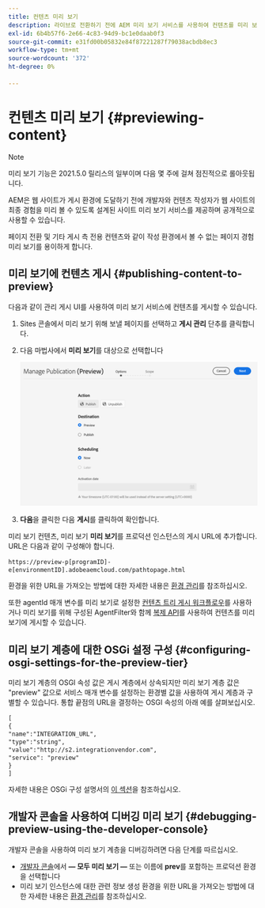 ```yaml
---
title: 컨텐츠 미리 보기
description: 라이브로 전환하기 전에 AEM 미리 보기 서비스를 사용하여 컨텐츠를 미리 보는 방법을 알아봅니다.
exl-id: 6b4b57f6-2e66-4c83-94d9-bc1e0daab0f3
source-git-commit: e31fd00b05832e84f87221287f79038acbdb8ec3
workflow-type: tm+mt
source-wordcount: '372'
ht-degree: 0%

---
```


# 컨텐츠 미리 보기 {#previewing-content}

>[!NOTE]
>
>미리 보기 기능은 2021.5.0 릴리스의 일부이며 다음 몇 주에 걸쳐 점진적으로 롤아웃됩니다.

AEM은 웹 사이트가 게시 환경에 도달하기 전에 개발자와 컨텐츠 작성자가 웹 사이트의 최종 경험을 미리 볼 수 있도록 설계된 사이트 미리 보기 서비스를 제공하며 공개적으로 사용할 수 있습니다.

페이지 전환 및 기타 게시 측 전용 컨텐츠와 같이 작성 환경에서 볼 수 없는 페이지 경험 미리 보기를 용이하게 합니다.

## 미리 보기에 컨텐츠 게시 {#publishing-content-to-preview}

다음과 같이 관리 게시 UI를 사용하여 미리 보기 서비스에 컨텐츠를 게시할 수 있습니다.

1. Sites 콘솔에서 미리 보기 위해 보낼 페이지를 선택하고 **게시 관리** 단추를 클릭합니다.
1. 다음 마법사에서 **미리 보기**&#x200B;를 대상으로 선택합니다

   ![게시 관리](/help/sites-cloud/authoring/assets/previewmanagedpublication.png)

1. **다음**&#x200B;을 클릭한 다음 **게시**&#x200B;를 클릭하여 확인합니다.

미리 보기 컨텐츠, 미리 보기 **미리 보기**&#x200B;를 프로덕션 인스턴스의 게시 URL에 추가합니다. URL은 다음과 같이 구성해야 합니다.

```
https://preview-p[programID]-e[environmentID].adobeaemcloud.com/pathtopage.html
```

환경을 위한 URL을 가져오는 방법에 대한 자세한 내용은 [환경 관리](https://experienceleague.adobe.com/docs/experience-manager-cloud-manager/using/how-to-use/manage-your-environment.html?lang=en)를 참조하십시오.

또한 agentId 매개 변수를 미리 보기로 설정한 [컨텐츠 트리 게시 워크플로우](/help/operations/replication.md#publish-content-tree-workflow)를 사용하거나 미리 보기를 위해 구성된 AgentFilter와 함께 [복제 API](/help/operations/replication.md#replication-api)를 사용하여 컨텐츠를 미리 보기에 게시할 수 있습니다.

## 미리 보기 계층에 대한 OSGi 설정 구성 {#configuring-osgi-settings-for-the-preview-tier}

미리 보기 계층의 OSGI 속성 값은 게시 계층에서 상속되지만 미리 보기 계층 값은 &quot;preview&quot; 값으로 서비스 매개 변수를 설정하는 환경별 값을 사용하여 게시 계층과 구별할 수 있습니다. 통합 끝점의 URL을 결정하는 OSGI 속성의 아래 예를 살펴보십시오.

```
[
{
"name":"INTEGRATION_URL",
"type":"string",
"value":"http://s2.integrationvendor.com",
"service": "preview"
}
]
```

자세한 내용은 OSGi 구성 설명서의 [이 섹션](/help/implementing/deploying/configuring-osgi.md#author-vs-publish-configuration)을 참조하십시오.

## 개발자 콘솔을 사용하여 디버깅 미리 보기 {#debugging-preview-using-the-developer-console}

개발자 콘솔을 사용하여 미리 보기 계층을 디버깅하려면 다음 단계를 따르십시오.

* [개발자 콘솔](/help/implementing/developing/introduction/development-guidelines.md#aem-as-a-cloud-service-development-tools)에서 **— 모두 미리 보기 —** 또는 이름에 **prev**&#x200B;를 포함하는 프로덕션 환경을 선택합니다
* 미리 보기 인스턴스에 대한 관련 정보 생성
환경을 위한 URL을 가져오는 방법에 대한 자세한 내용은 [환경 관리](https://experienceleague.adobe.com/docs/experience-manager-cloud-manager/using/how-to-use/manage-your-environment.html?lang=en)를 참조하십시오.
